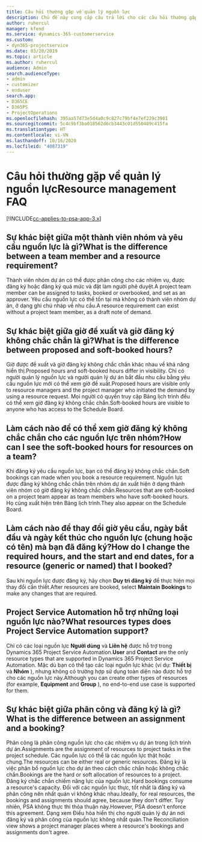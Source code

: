 ```yaml
---
title: Câu hỏi thường gặp về quản lý nguồn lực
description: Chủ đề này cung cấp câu trả lời cho các câu hỏi thường gặp về quản lý nguồn lực.
author: ruhercul
manager: kfend
ms.service: dynamics-365-customerservice
ms.custom:
- dyn365-projectservice
ms.date: 03/28/2019
ms.topic: article
ms.author: ruhercul
audience: Admin
search.audienceType:
- admin
- customizer
- enduser
search.app:
- D365CE
- D365PS
- ProjectOperations
ms.openlocfilehash: 395aa57d73e5d4a0c9c827c79bf4e7ef229c3981
ms.sourcegitcommit: 5c4c9bf3ba018562d6cb3443c01d550489c415fa
ms.translationtype: HT
ms.contentlocale: vi-VN
ms.lasthandoff: 10/16/2020
ms.locfileid: "4087319"
---
```

# <a name="resource-management-faq"></a><span data-ttu-id="8545f-103">Câu hỏi thường gặp về quản lý nguồn lực</span><span class="sxs-lookup"><span data-stu-id="8545f-103">Resource management FAQ</span></span>

[!INCLUDE[cc-applies-to-psa-app-3.x](../includes/cc-applies-to-psa-app-3x.md)]

## <a name="what-is-the-difference-between-a-team-member-and-a-resource-requirement"></a><span data-ttu-id="8545f-104">Sự khác biệt giữa một thành viên nhóm và yêu cầu nguồn lực là gì?</span><span class="sxs-lookup"><span data-stu-id="8545f-104">What is the difference between a team member and a resource requirement?</span></span>

<span data-ttu-id="8545f-105">Thành viên nhóm dự án có thể được phân công cho các nhiệm vụ, được đăng ký hoặc đăng ký quá mức và đặt làm người phê duyệt.</span><span class="sxs-lookup"><span data-stu-id="8545f-105">A project team member can be assigned to tasks, booked or overbooked, and set as an approver.</span></span> <span data-ttu-id="8545f-106">Yêu cầu nguồn lực có thể tồn tại mà không có thành viên nhóm dự án, ở dạng ghi chú nháp về nhu cầu.</span><span class="sxs-lookup"><span data-stu-id="8545f-106">A resource requirement can exist without a project team member, as a draft note of demand.</span></span> 

## <a name="what-is-the-difference-between-proposed-and-soft-booked-hours"></a><span data-ttu-id="8545f-107">Sự khác biệt giữa giờ đề xuất và giờ đăng ký không chắc chắn là gì?</span><span class="sxs-lookup"><span data-stu-id="8545f-107">What is the difference between proposed and soft-booked hours?</span></span>

<span data-ttu-id="8545f-108">Giờ được đề xuất và giờ đăng ký không chắc chắn khác nhau về khả năng hiển thị.</span><span class="sxs-lookup"><span data-stu-id="8545f-108">Proposed hours and soft-booked hours differ in visibility.</span></span> <span data-ttu-id="8545f-109">Chỉ có người quản lý nguồn lực và người quản lý dự án bắt đầu nhu cầu bằng yêu cầu nguồn lực mới có thể xem giờ đề xuất.</span><span class="sxs-lookup"><span data-stu-id="8545f-109">Proposed hours are visible only to resource managers and the project manager who initiated the demand by using a resource request.</span></span> <span data-ttu-id="8545f-110">Mọi người có quyền truy cập Bảng lịch trình đều có thể xem giờ đăng ký không chắc chắn.</span><span class="sxs-lookup"><span data-stu-id="8545f-110">Soft-booked hours are visible to anyone who has access to the Schedule Board.</span></span>

## <a name="how-can-i-see-the-soft-booked-hours-for-resources-on-a-team"></a><span data-ttu-id="8545f-111">Làm cách nào để có thể xem giờ đăng ký không chắc chắn cho các nguồn lực trên nhóm?</span><span class="sxs-lookup"><span data-stu-id="8545f-111">How can I see the soft-booked hours for resources on a team?</span></span>

<span data-ttu-id="8545f-112">Khi đăng ký yêu cầu nguồn lực, bạn có thể đăng ký không chắc chắn.</span><span class="sxs-lookup"><span data-stu-id="8545f-112">Soft bookings can made when you book a resource requirement.</span></span> <span data-ttu-id="8545f-113">Nguồn lực được đăng ký không chắc chắn trên nhóm dự án xuất hiện ở dạng thành viên nhóm có giờ đăng ký không chắc chắn.</span><span class="sxs-lookup"><span data-stu-id="8545f-113">Resources that are soft-booked on a project team appear as team members who have soft-booked hours.</span></span> <span data-ttu-id="8545f-114">Họ cũng xuất hiện trên Bảng lịch trình.</span><span class="sxs-lookup"><span data-stu-id="8545f-114">They also appear on the Schedule Board.</span></span>

## <a name="how-do-i-change-the-required-hours-and-the-start-and-end-dates-for-a-resource-generic-or-named-that-i-booked"></a><span data-ttu-id="8545f-115">Làm cách nào để thay đổi giờ yêu cầu, ngày bắt đầu và ngày kết thúc cho nguồn lực (chung hoặc có tên) mà bạn đã đăng ký?</span><span class="sxs-lookup"><span data-stu-id="8545f-115">How do I change the required hours, and the start and end dates, for a resource (generic or named) that I booked?</span></span>

<span data-ttu-id="8545f-116">Sau khi nguồn lực được đăng ký, hãy chọn **Duy trì đăng ký** để thực hiện mọi thay đổi cần thiết.</span><span class="sxs-lookup"><span data-stu-id="8545f-116">After resources are booked, select **Maintain Bookings** to make any changes that are required.</span></span>

## <a name="what-resources-types-does-project-service-automation-support"></a><span data-ttu-id="8545f-117">Project Service Automation hỗ trợ những loại nguồn lực nào?</span><span class="sxs-lookup"><span data-stu-id="8545f-117">What resources types does Project Service Automation support?</span></span>

<span data-ttu-id="8545f-118">Chỉ có các loại nguồn lực **Người dùng** và **Liên hệ** được hỗ trợ trong Dynamics 365 Project Service Automation.</span><span class="sxs-lookup"><span data-stu-id="8545f-118">**User** and **Contact** are the only resource types that are supported in Dynamics 365 Project Service Automation.</span></span> <span data-ttu-id="8545f-119">Mặc dù bạn có thể tạo các loại nguồn lực khác (ví dụ: **Thiết bị** và **Nhóm** ), nhưng không có trường hợp sử dụng toàn diện nào được hỗ trợ cho các nguồn lực này.</span><span class="sxs-lookup"><span data-stu-id="8545f-119">Although you can create other types of resources (for example, **Equipment** and **Group** ), no end-to-end use case is supported for them.</span></span>

## <a name="what-is-the-difference-between-an-assignment-and-a-booking"></a><span data-ttu-id="8545f-120">Sự khác biệt giữa phân công và đăng ký là gì?</span><span class="sxs-lookup"><span data-stu-id="8545f-120">What is the difference between an assignment and a booking?</span></span>

<span data-ttu-id="8545f-121">Phân công là phân công nguồn lực cho các nhiệm vụ dự án trong lịch trình dự án.</span><span class="sxs-lookup"><span data-stu-id="8545f-121">Assignments are the assignment of resources to project tasks in the project schedule.</span></span> <span data-ttu-id="8545f-122">Các nguồn lực có thể là các nguồn lực thật hoặc chung.</span><span class="sxs-lookup"><span data-stu-id="8545f-122">The resources can be either real or generic resources.</span></span> <span data-ttu-id="8545f-123">Đăng ký là việc phân bổ nguồn lực cho dự án theo cách chắc chắn hoặc không chắc chắn.</span><span class="sxs-lookup"><span data-stu-id="8545f-123">Bookings are the hard or soft allocation of resources to a project.</span></span> <span data-ttu-id="8545f-124">Đăng ký chắc chắn chiếm năng lực của nguồn lực.</span><span class="sxs-lookup"><span data-stu-id="8545f-124">Hard bookings consume a resource's capacity.</span></span> <span data-ttu-id="8545f-125">Đối với các nguồn lực thực, tốt nhất là đăng ký và phân công nên nhất quán vì không khác nhau.</span><span class="sxs-lookup"><span data-stu-id="8545f-125">Ideally, for real resources, the bookings and assignments should agree, because they don't differ.</span></span> <span data-ttu-id="8545f-126">Tuy nhiên, PSA không thực thi thỏa thuận này.</span><span class="sxs-lookup"><span data-stu-id="8545f-126">However, PSA doesn't enforce this agreement.</span></span> <span data-ttu-id="8545f-127">Dạng xem Điều hòa hiển thị cho người quản lý dự án nơi đăng ký và phân công của nguồn lực không nhất quán.</span><span class="sxs-lookup"><span data-stu-id="8545f-127">The Reconciliation view shows a project manager places where a resource's bookings and assignments don't agree.</span></span>
